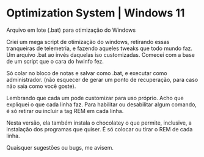 # Optimization System | Windows 11
Arquivo em lote (.bat) para otimização do Windows

Criei um mega script de otimização do windows, retirando essas tranqueiras de telemetria, e fazendo aqueles tweaks que todo mundo faz. Um arquivo .bat ao invés daquelas iso customizadas. Comecei com a base de um script que o cara do hwinfo fez.

Só colar no bloco de notas e salvar como .bat, e executar como administrador. (não esquecer de gerar um ponto de recuperação, para caso não saia como você goste).

Lembrando que cada um pode customizar para uso próprio. Acho que expliquei o que cada linha faz. Para habilitar ou desabilitar algum comando, é só retirar ou incluir a tag REM em cada linha.

Nesta versão, ela também instala o chocolatey o que permite, inclusive, a instalação dos programas que quiser. É só colocar ou tirar o REM de cada linha.

Quaisquer sugestões ou bugs, me avisem.
